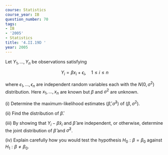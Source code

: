 ```yaml
---
course: Statistics
course_year: IB
question_number: 70
tags:
- IB
- '2005'
- Statistics
title: '4.II.19D '
year: 2005
---
```



Let $Y_{1}, \ldots, Y_{n}$ be observations satisfying

$$Y_{i}=\beta x_{i}+\epsilon_{i}, \quad 1 \leqslant i \leqslant n$$

where $\epsilon_{1}, \ldots, \epsilon_{n}$ are independent random variables each with the $N\left(0, \sigma^{2}\right)$ distribution. Here $x_{1}, \ldots, x_{n}$ are known but $\beta$ and $\sigma^{2}$ are unknown.

(i) Determine the maximum-likelihood estimates $\left(\widehat{\beta}, \widehat{\sigma}^{2}\right)$ of $\left(\beta, \sigma^{2}\right)$.

(ii) Find the distribution of $\widehat{\beta}$.

(iii) By showing that $Y_{i}-\widehat{\beta} x_{i}$ and $\widehat{\beta}$ are independent, or otherwise, determine the joint distribution of $\widehat{\beta}$ and $\widehat{\sigma}^{2}$.

(iv) Explain carefully how you would test the hypothesis $H_{0}: \beta=\beta_{0}$ against $H_{1}: \beta \neq \beta_{0}$.